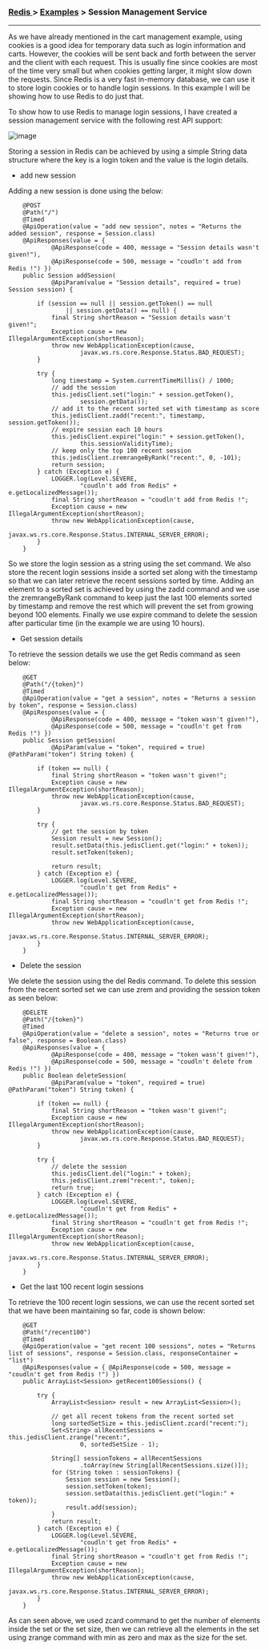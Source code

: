 

### [Redis ](../Redis.md) > [Examples](Examples.md) > Session Management Service
___


As we have already mentioned in the cart management example, using cookies is a good idea for temporary data such as login information and carts. However, the cookies will be sent back and forth between the server and the client with each request. This is usually fine since cookies are most of the time very small but when cookies getting larger, it might slow down the requests. Since Redis is a very fast in-memory database, we can use it to store login cookies or to handle login sessions. In this example I will be showing how to use Redis to do just that.

To show how to use Redis to manage login sessions, I have created a session management service with the following rest API support:

![image](https://s3.amazonaws.com/b2cbucket/SessionManagement.png)


Storing a session in Redis can be achieved by using a simple String data structure where the key is a login token and the value is the login details. 

* add new session

Adding a new session is done using the below:

````
    @POST
	@Path("/")
	@Timed
	@ApiOperation(value = "add new session", notes = "Returns the added session", response = Session.class)
	@ApiResponses(value = {
			@ApiResponse(code = 400, message = "Session details wasn't given!"),
			@ApiResponse(code = 500, message = "coudln't add from Redis !") })
	public Session addSession(
			@ApiParam(value = "Session details", required = true) Session session) {

		if (session == null || session.getToken() == null
				|| session.getData() == null) {
			final String shortReason = "Session details wasn't given!";
			Exception cause = new IllegalArgumentException(shortReason);
			throw new WebApplicationException(cause,
					javax.ws.rs.core.Response.Status.BAD_REQUEST);
		}

		try {
			long timestamp = System.currentTimeMillis() / 1000;
			// add the session
			this.jedisClient.set("login:" + session.getToken(),
					session.getData());
			// add it to the recent sorted set with timestamp as score
			this.jedisClient.zadd("recent:", timestamp, session.getToken());
			// expire session each 10 hours
			this.jedisClient.expire("login:" + session.getToken(),
					this.sessionValidityTime);
			// keep only the top 100 recent session
			this.jedisClient.zremrangeByRank("recent:", 0, -101);
			return session;
		} catch (Exception e) {
			LOGGER.log(Level.SEVERE,
					"coudln't add from Redis" + e.getLocalizedMessage());
			final String shortReason = "coudln't add from Redis !";
			Exception cause = new IllegalArgumentException(shortReason);
			throw new WebApplicationException(cause,
					javax.ws.rs.core.Response.Status.INTERNAL_SERVER_ERROR);
		}
	}
````

So we store the login session as a string using the set command. We also store the recent login sessions inside a sorted set along with the timestamp so that we can later retrieve the recent sessions sorted by time. Adding an element to a sorted set is achieved by using the zadd command and we use the zremrangeByRank command to keep just the last 100 elements sorted by timestamp and remove the rest which will prevent the set from growing beyond 100 elements. Finally we use expire command to delete the session after particular time (in the example we are using 10 hours).


* Get session details 

To retrieve the session details we use the get Redis command as seen below:

````
    @GET
	@Path("/{token}")
	@Timed
	@ApiOperation(value = "get a session", notes = "Returns a session by token", response = Session.class)
	@ApiResponses(value = {
			@ApiResponse(code = 400, message = "token wasn't given!"),
			@ApiResponse(code = 500, message = "coudln't get from Redis !") })
	public Session getSession(
			@ApiParam(value = "token", required = true) @PathParam("token") String token) {

		if (token == null) {
			final String shortReason = "token wasn't given!";
			Exception cause = new IllegalArgumentException(shortReason);
			throw new WebApplicationException(cause,
					javax.ws.rs.core.Response.Status.BAD_REQUEST);
		}

		try {
			// get the session by token
			Session result = new Session();
			result.setData(this.jedisClient.get("login:" + token));
			result.setToken(token);

			return result;
		} catch (Exception e) {
			LOGGER.log(Level.SEVERE,
					"coudln't get from Redis" + e.getLocalizedMessage());
			final String shortReason = "coudln't get from Redis !";
			Exception cause = new IllegalArgumentException(shortReason);
			throw new WebApplicationException(cause,
					javax.ws.rs.core.Response.Status.INTERNAL_SERVER_ERROR);
		}
	}
````

* Delete the session

We delete the session using the del Redis command. To delete this session from the recent sorted set we can use zrem and providing the session token as seen below:


````
    @DELETE
	@Path("/{token}")
	@Timed
	@ApiOperation(value = "delete a session", notes = "Returns true or false", response = Boolean.class)
	@ApiResponses(value = {
			@ApiResponse(code = 400, message = "token wasn't given!"),
			@ApiResponse(code = 500, message = "coudln't delete from Redis !") })
	public Boolean deleteSession(
			@ApiParam(value = "token", required = true) @PathParam("token") String token) {

		if (token == null) {
			final String shortReason = "token wasn't given!";
			Exception cause = new IllegalArgumentException(shortReason);
			throw new WebApplicationException(cause,
					javax.ws.rs.core.Response.Status.BAD_REQUEST);
		}

		try {
			// delete the session
			this.jedisClient.del("login:" + token);
			this.jedisClient.zrem("recent:", token);
			return true;
		} catch (Exception e) {
			LOGGER.log(Level.SEVERE,
					"coudln't get from Redis" + e.getLocalizedMessage());
			final String shortReason = "coudln't get from Redis !";
			Exception cause = new IllegalArgumentException(shortReason);
			throw new WebApplicationException(cause,
					javax.ws.rs.core.Response.Status.INTERNAL_SERVER_ERROR);
		}
	}
````

* Get the last 100 recent login sessions

To retrieve the 100 recent login sessions, we can use the recent sorted set that we have been maintaining so far, code is shown below:

````
    @GET
	@Path("/recent100")
	@Timed
	@ApiOperation(value = "get recent 100 sessions", notes = "Returns list of sessions", response = Session.class, responseContainer = "list")
	@ApiResponses(value = { @ApiResponse(code = 500, message = "coudln't get from Redis !") })
	public ArrayList<Session> getRecent100Sessions() {

		try {
			ArrayList<Session> result = new ArrayList<Session>();

			// get all recent tokens from the recent sorted set
			long sortedSetSize = this.jedisClient.zcard("recent:");
			Set<String> allRecentSessions = this.jedisClient.zrange("recent:",
					0, sortedSetSize - 1);

			String[] sessionTokens = allRecentSessions
					.toArray(new String[allRecentSessions.size()]);
			for (String token : sessionTokens) {
				Session session = new Session();
				session.setToken(token);
				session.setData(this.jedisClient.get("login:" + token));
				result.add(session);
			}
			return result;
		} catch (Exception e) {
			LOGGER.log(Level.SEVERE,
					"coudln't get from Redis" + e.getLocalizedMessage());
			final String shortReason = "coudln't get from Redis !";
			Exception cause = new IllegalArgumentException(shortReason);
			throw new WebApplicationException(cause,
					javax.ws.rs.core.Response.Status.INTERNAL_SERVER_ERROR);
		}
	}
````

As can seen above, we used zcard command to get the number of elements inside the set or the set size, then we can retrieve all the elements in the set using zrange command with min as zero and max as the size for the set.




